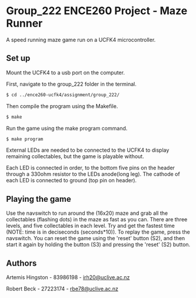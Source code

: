 # Group_222 ENCE260 Project - Maze Runner

A speed running maze game run on a UCFK4 microcontroller.

## Set up

Mount the UCFK4 to a usb port on the computer.

First, navigate to the group_222 folder in the terminal.

```bash
$ cd ../ence260-ucfk4/assignment/group_222/
```

Then compile the program using the Makefile.

```bash
$ make
```

Run the game using the make program command.

```bash
$ make program
```

External LEDs are needed to be connected to the UCFK4 to display remaining collectables, but the game is playable without.

Each LED is connected in order, to the bottom five pins on the header through a 330ohm resistor to the LEDs anode(long leg).
The cathode of each LED is connected to ground (top pin on header).

## Playing the game

Use the navswitch to run around the (16x20) maze and grab all the collectables (flashing dots) in the maze as fast as you can. There are three levels, and five collectables in each level. Try and get the fastest time (NOTE: time is in deciseconds (seconds*10)). To replay the game, press the navswitch. You can reset the game using the 'reset' button (S2), and then start it again by holding the button (S3) and pressing the 'reset' (S2) button.

## Authors

Artemis Hingston - 83986198 - irh20@uclive.ac.nz

Robert Beck - 27223174 - rbe78@uclive.ac.nz

